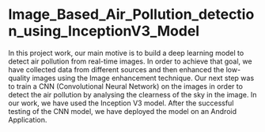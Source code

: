 # Image_Based_Air_Pollution_detection_using_InceptionV3_Model

 In this project work, our main motive is to build a deep 
learning model to detect air pollution from real-time images. In order 
to achieve that goal, we have collected data from different sources 
and then enhanced the low-quality images using the Image 
enhancement technique. Our next step was to train a CNN 
(Convolutional Neural Network) on the images in order to detect the 
air pollution by analysing the clearness of the sky in the image. In our 
work, we have used the Inception V3 model. After the successful 
testing of the CNN model, we have deployed the model on an Android 
Application.
